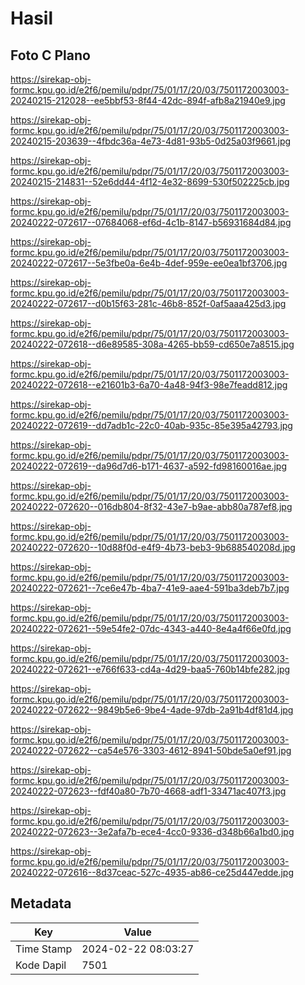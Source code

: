 # Hasil

## Foto C Plano

https://sirekap-obj-formc.kpu.go.id/e2f6/pemilu/pdpr/75/01/17/20/03/7501172003003-20240215-212028--ee5bbf53-8f44-42dc-894f-afb8a21940e9.jpg

https://sirekap-obj-formc.kpu.go.id/e2f6/pemilu/pdpr/75/01/17/20/03/7501172003003-20240215-203639--4fbdc36a-4e73-4d81-93b5-0d25a03f9661.jpg

https://sirekap-obj-formc.kpu.go.id/e2f6/pemilu/pdpr/75/01/17/20/03/7501172003003-20240215-214831--52e6dd44-4f12-4e32-8699-530f502225cb.jpg

https://sirekap-obj-formc.kpu.go.id/e2f6/pemilu/pdpr/75/01/17/20/03/7501172003003-20240222-072617--07684068-ef6d-4c1b-8147-b56931684d84.jpg

https://sirekap-obj-formc.kpu.go.id/e2f6/pemilu/pdpr/75/01/17/20/03/7501172003003-20240222-072617--5e3fbe0a-6e4b-4def-959e-ee0ea1bf3706.jpg

https://sirekap-obj-formc.kpu.go.id/e2f6/pemilu/pdpr/75/01/17/20/03/7501172003003-20240222-072617--d0b15f63-281c-46b8-852f-0af5aaa425d3.jpg

https://sirekap-obj-formc.kpu.go.id/e2f6/pemilu/pdpr/75/01/17/20/03/7501172003003-20240222-072618--d6e89585-308a-4265-bb59-cd650e7a8515.jpg

https://sirekap-obj-formc.kpu.go.id/e2f6/pemilu/pdpr/75/01/17/20/03/7501172003003-20240222-072618--e21601b3-6a70-4a48-94f3-98e7feadd812.jpg

https://sirekap-obj-formc.kpu.go.id/e2f6/pemilu/pdpr/75/01/17/20/03/7501172003003-20240222-072619--dd7adb1c-22c0-40ab-935c-85e395a42793.jpg

https://sirekap-obj-formc.kpu.go.id/e2f6/pemilu/pdpr/75/01/17/20/03/7501172003003-20240222-072619--da96d7d6-b171-4637-a592-fd98160016ae.jpg

https://sirekap-obj-formc.kpu.go.id/e2f6/pemilu/pdpr/75/01/17/20/03/7501172003003-20240222-072620--016db804-8f32-43e7-b9ae-abb80a787ef8.jpg

https://sirekap-obj-formc.kpu.go.id/e2f6/pemilu/pdpr/75/01/17/20/03/7501172003003-20240222-072620--10d88f0d-e4f9-4b73-beb3-9b688540208d.jpg

https://sirekap-obj-formc.kpu.go.id/e2f6/pemilu/pdpr/75/01/17/20/03/7501172003003-20240222-072621--7ce6e47b-4ba7-41e9-aae4-591ba3deb7b7.jpg

https://sirekap-obj-formc.kpu.go.id/e2f6/pemilu/pdpr/75/01/17/20/03/7501172003003-20240222-072621--59e54fe2-07dc-4343-a440-8e4a4f66e0fd.jpg

https://sirekap-obj-formc.kpu.go.id/e2f6/pemilu/pdpr/75/01/17/20/03/7501172003003-20240222-072621--e766f633-cd4a-4d29-baa5-760b14bfe282.jpg

https://sirekap-obj-formc.kpu.go.id/e2f6/pemilu/pdpr/75/01/17/20/03/7501172003003-20240222-072622--9849b5e6-9be4-4ade-97db-2a91b4df81d4.jpg

https://sirekap-obj-formc.kpu.go.id/e2f6/pemilu/pdpr/75/01/17/20/03/7501172003003-20240222-072622--ca54e576-3303-4612-8941-50bde5a0ef91.jpg

https://sirekap-obj-formc.kpu.go.id/e2f6/pemilu/pdpr/75/01/17/20/03/7501172003003-20240222-072623--fdf40a80-7b70-4668-adf1-33471ac407f3.jpg

https://sirekap-obj-formc.kpu.go.id/e2f6/pemilu/pdpr/75/01/17/20/03/7501172003003-20240222-072623--3e2afa7b-ece4-4cc0-9336-d348b66a1bd0.jpg

https://sirekap-obj-formc.kpu.go.id/e2f6/pemilu/pdpr/75/01/17/20/03/7501172003003-20240222-072616--8d37ceac-527c-4935-ab86-ce25d447edde.jpg


## Metadata

| Key        | Value               |
| ---------- | ------------------- |
| Time Stamp | 2024-02-22 08:03:27 |
| Kode Dapil | 7501                |




